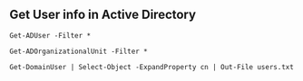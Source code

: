 ## Get User info in Active Directory
```
Get-ADUser -Filter *
```

```
Get-ADOrganizationalUnit -Filter *
```

```
Get-DomainUser | Select-Object -ExpandProperty cn | Out-File users.txt
```
